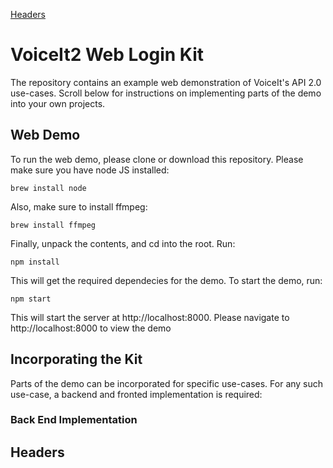 [Headers](#headers)     
<a name="headers"/>

# VoiceIt2 Web Login Kit
The repository contains an example web demonstration of VoiceIt's API 2.0 use-cases. Scroll below for instructions on implementing parts of the demo into your own projects.

## Web Demo 
To run the web demo, please clone or download this repository. Please make sure you have node JS installed:
```
brew install node
```
Also, make sure to install ffmpeg:
```
brew install ffmpeg
```
Finally, unpack the contents, and cd into the root. Run:
```
npm install
```
This will get the required dependecies for the demo.
To start the demo, run:
```
npm start
```
This will start the server at http://localhost:8000. Please navigate to http://localhost:8000 to view the demo

## Incorporating the Kit
Parts of the demo can be incorporated for specific use-cases. For any such use-case, a backend and fronted implementation is required:

### Back End Implementation

## Headers
